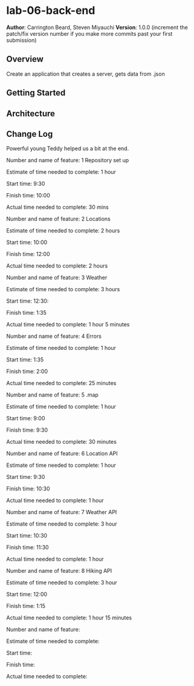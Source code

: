 # lab-06-back-end

**Author**: Carrington Beard, Steven Miyauchi
**Version**: 1.0.0 (increment the patch/fix version number if you make more commits past your first submission)

## Overview
Create an application that creates a server, gets data from .json 
<!-- Provide a high level overview of what this application is and why you are building it, beyond the fact that it's an assignment for this class. (i.e. What's your problem domain?) -->

## Getting Started

<!-- What are the steps that a user must take in order to build this app on their own machine and get it running? -->

## Architecture
<!-- Provide a detailed description of the application design. What technologies (languages, libraries, etc) you're using, and any other relevant design information. -->

## Change Log
<!-- Use this area to document the iterative changes made to your application as each feature is successfully implemented. Use time stamps. Here's an examples:

01-01-2001 4:59pm - Application now has a fully-functional express server, with a GET route for the location resource.

## Credits and Collaborations
-->
Powerful young Teddy helped us a bit at the end.

<!-- ///////////////////////Estimate/////////////////// -->


Number and name of feature: 1 Repository set up

Estimate of time needed to complete: 1 hour

Start time: 9:30

Finish time: 10:00

Actual time needed to complete: 30 mins



Number and name of feature: 2 Locations

Estimate of time needed to complete: 2 hours

Start time: 10:00

Finish time: 12:00

Actual time needed to complete: 2 hours



Number and name of feature: 3 Weather

Estimate of time needed to complete: 3 hours

Start time: 12:30:

Finish time: 1:35

Actual time needed to complete: 1 hour 5 minutes



Number and name of feature: 4 Errors

Estimate of time needed to complete: 1 hour

Start time: 1:35

Finish time: 2:00

Actual time needed to complete: 25 minutes

Number and name of feature: 5 .map

Estimate of time needed to complete: 1 hour

Start time: 9:00

Finish time: 9:30

Actual time needed to complete: 30 minutes



Number and name of feature: 6 Location API

Estimate of time needed to complete: 1 hour

Start time: 9:30

Finish time: 10:30

Actual time needed to complete: 1 hour



Number and name of feature: 7 Weather API

Estimate of time needed to complete: 3 hour

Start time: 10:30

Finish time: 11:30

Actual time needed to complete: 1 hour



Number and name of feature: 8 Hiking API

Estimate of time needed to complete: 3 hour

Start time: 12:00

Finish time: 1:15

Actual time needed to complete: 1 hour 15 minutes



Number and name of feature: 

Estimate of time needed to complete: 

Start time: 

Finish time: 

Actual time needed to complete: 